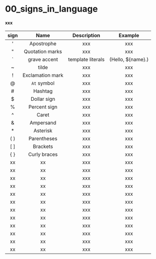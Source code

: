 <a name="topage"></a>

# 00_signs_in_language


#### xxx
| sign | Name | Description | Example | 
| :-: | :-: | :-: | :-: |
| ' | Apostrophe | xxx | xxx |
| " | Quotation marks | xxx | xxx |
| ` | grave accent  | template literals | (Hello, ${name}.) |
| ~ | tilde | xxx | xxx |
| ! | Exclamation mark | xxx | xxx |
| @ | `At` symbol | xxx | xxx |
| # | Hashtag | xxx | xxx |
| $ | Dollar sign | xxx | xxx |
| % | Percent sign | xxx | xxx |
| ^ | Caret | xxx | xxx |
| & | Ampersand | xxx | xxx |
| * | Asterisk | xxx | xxx |
| ( ) | Parentheses | xxx | xxx |
| [ ] | Brackets | xxx | xxx |
| { } | Curly braces | xxx | xxx |
| xx | xx | xxx | xxx |
| xx | xx | xxx | xxx |
| xx | xx | xxx | xxx |
| xx | xx | xxx | xxx |
| xx | xx | xxx | xxx |
| xx | xx | xxx | xxx |
| xx | xx | xxx | xxx |
| xx | xx | xxx | xxx |
| xx | xx | xxx | xxx |
| xx | xx | xxx | xxx |
| xx | xx | xxx | xxx |
| xx | xx | xxx | xxx |
